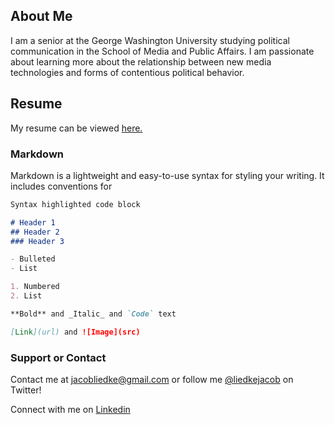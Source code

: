 ## About Me

I am a senior at the George Washington University studying political communication in the School of Media and Public Affairs. I am passionate about learning more about the relationship between new media technologies and forms of contentious political behavior.


## Resume

My resume can be viewed [here.](https://jacobliedke.github.io/Resume/index.pdf)

### Markdown

Markdown is a lightweight and easy-to-use syntax for styling your writing. It includes conventions for

```markdown
Syntax highlighted code block

# Header 1
## Header 2
### Header 3

- Bulleted
- List

1. Numbered
2. List

**Bold** and _Italic_ and `Code` text

[Link](url) and ![Image](src)
```


### Support or Contact

Contact me at jacobliedke@gmail.com or follow me [@liedkejacob](https://twitter.com/liedkejacob) on Twitter!

Connect with me on [Linkedin](https://www.linkedin.com/in/jacob-liedke/)
